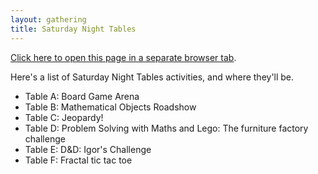 ```yaml
---
layout: gathering
title: Saturday Night Tables
---
```


<a href="https://www.mathsjam.com/gathering/uk/2020/saturday-night-tables" target="_blank">Click here to open this page in a separate browser tab</a>. 

Here's a list of Saturday Night Tables activities, and where they'll be.

<ul>
<li>Table A: Board Game Arena</li>
<li>Table B: Mathematical Objects Roadshow</li>
<li>Table C: Jeopardy!</li>
<li>Table D: Problem Solving with Maths and Lego: The furniture factory challenge</li>
<li>Table E: D&D: Igor's Challenge</li>
<li>Table F: Fractal tic tac toe</li>
</ul>

